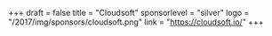 +++
draft = false
title = "Cloudsoft"
sponsorlevel = "silver"
logo = "/2017/img/sponsors/cloudsoft.png"
link = "https://cloudsoft.io/"
+++
